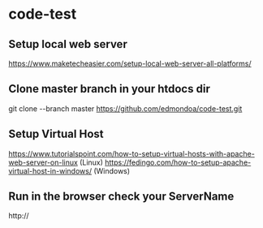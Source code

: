 # code-test
## Setup local web server
  https://www.maketecheasier.com/setup-local-web-server-all-platforms/

## Clone master branch in your htdocs dir
  git clone --branch master  https://github.com/edmondoa/code-test.git
 
## Setup Virtual Host
  https://www.tutorialspoint.com/how-to-setup-virtual-hosts-with-apache-web-server-on-linux (Linux)
  https://fedingo.com/how-to-setup-apache-virtual-host-in-windows/ (Windows)
  
 ## Run in the browser check your ServerName
  http://<ServerName>
